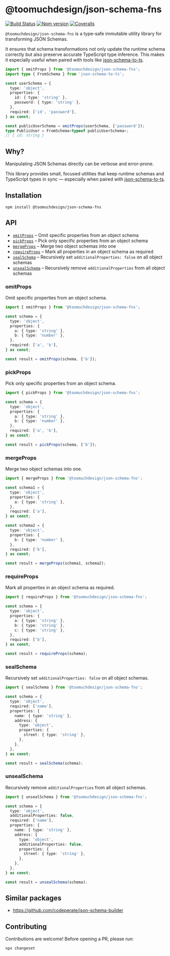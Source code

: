 # @toomuchdesign/json-schema-fns

[![Build Status][ci-badge]][ci]
[![Npm version][npm-version-badge]][npm]
[![Coveralls][coveralls-badge]][coveralls]

`@toomuchdesign/json-schema-fns` is a type-safe immutable utility library for transforming JSON Schemas.

It ensures that schema transformations not only update the runtime schema correctly but also preserve accurate TypeScript type inference. This makes it especially useful when paired with tools like [json-schema-to-ts](https://github.com/ThomasAribart/json-schema-to-ts).

```ts
import { omitProps } from '@toomuchdesign/json-schema-fns';
import type { FromSchema } from 'json-schema-to-ts';

const userSchema = {
  type: 'object',
  properties: {
    id: { type: 'string' },
    password: { type: 'string' },
  },
  required: ['id', 'password'],
} as const;

const publicUserSchema = omitProps(userSchema, ['password']);
type PublicUser = FromSchema<typeof publicUserSchema>;
// { id: string }
```

## Why?

Manipulating JSON Schemas directly can be verbose and error-prone.

This library provides small, focused utilities that keep runtime schemas and TypeScript types in sync — especially when paired with [json-schema-to-ts](https://github.com/ThomasAribart/json-schema-to-ts).

## Installation

```
npm install @toomuchdesign/json-schema-fns
```

## API

- [`omitProps`](#omitProps) – Omit specific properties from an object schema
- [`pickProps`](#pickProps) – Pick only specific properties from an object schema
- [`mergeProps`](#mergeProps) – Merge two object schemas into one
- [`requireProps`](#requireProps) – Mark all properties in an object schema as required
- [`sealSchema`](#sealSchema) – Recursively set `additionalProperties: false` on all object schemas
- [`unsealSchema`](#unsealSchema) – Recursively remove `additionalProperties` from all object schemas

### omitProps

Omit specific properties from an object schema.

```ts
import { omitProps } from '@toomuchdesign/json-schema-fns';

const schema = {
  type: 'object',
  properties: {
    a: { type: 'string' },
    b: { type: 'number' },
  },
  required: ['a', 'b'],
} as const;

const result = omitProps(schema, ['b']);
```

### pickProps

Pick only specific properties from an object schema.

```ts
import { pickProps } from '@toomuchdesign/json-schema-fns';

const schema = {
  type: 'object',
  properties: {
    a: { type: 'string' },
    b: { type: 'number' },
  },
  required: ['a', 'b'],
} as const;

const result = pickProps(schema, ['b']);
```

### mergeProps

Merge two object schemas into one.

```ts
import { mergeProps } from '@toomuchdesign/json-schema-fns';

const schema1 = {
  type: 'object',
  properties: {
    a: { type: 'string' },
  },
  required: ['a'],
} as const;

const schema2 = {
  type: 'object',
  properties: {
    b: { type: 'number' },
  },
  required: ['b'],
} as const;

const result = mergeProps(schema1, schema2);
```

### requireProps

Mark all properties in an object schema as required.

```ts
import { requireProps } from '@toomuchdesign/json-schema-fns';

const schema = {
  type: 'object',
  properties: {
    a: { type: 'string' },
    b: { type: 'string' },
    c: { type: 'string' },
  },
  required: ['b'],
} as const;

const result = requireProps(schema);
```

### sealSchema

Recursively set `additionalProperties: false` on all object schemas.

```ts
import { sealSchema } from '@toomuchdesign/json-schema-fns';

const schema = {
  type: 'object',
  required: ['name'],
  properties: {
    name: { type: 'string' },
    address: {
      type: 'object',
      properties: {
        street: { type: 'string' },
      },
    },
  },
} as const;

const result = sealSchema(schema);
```

### unsealSchema

Recursively remove `additionalProperties` from all object schemas.

```ts
import { unsealSchema } from '@toomuchdesign/json-schema-fns';

const schema = {
  type: 'object',
  additionalProperties: false,
  required: ['name'],
  properties: {
    name: { type: 'string' },
    address: {
      type: 'object',
      additionalProperties: false,
      properties: {
        street: { type: 'string' },
      },
    },
  },
} as const;

const result = unsealSchema(schema);
```

## Similar packages

- https://github.com/codeperate/json-schema-builder

## Contributing

Contributions are welcome! Before opening a PR, please run:

```bash
npx changeset
```

[ci-badge]: https://github.com/toomuchdesign/json-schema-fns/actions/workflows/ci.yml/badge.svg
[ci]: https://github.com/toomuchdesign/json-schema-fns/actions/workflows/ci.yml
[coveralls-badge]: https://coveralls.io/repos/github/toomuchdesign/json-schema-fns/badge.svg?branch=master
[coveralls]: https://coveralls.io/github/toomuchdesign/json-schema-fns?branch=master
[npm]: https://www.npmjs.com/package/@toomuchdesign/json-schema-fns
[npm-version-badge]: https://img.shields.io/npm/v/@toomuchdesign/json-schema-fns.svg
